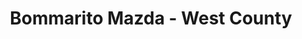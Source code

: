 ---
title: "Bommarito Mazda - West County"
url: /ellisville/bommarito-mazda-west-county/
shop: car
---